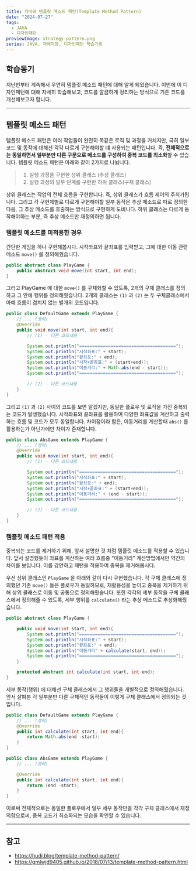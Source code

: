 ```yaml
---
title: 자바와 템플릿 메소드 패턴(Template Method Pattern)
date: "2024-97-27"
tags:
  - JAVA
  - 디자인패턴
previewImage: strategy-pattern.png
series: JAVA, 객체지향, 디자인패턴 학습기록
---
```


## 학습동기

지난번부터 계속해서 우연히 템플릿 메소드 패턴에 대해 알게 되었습니다. 이번에 이 디자인패턴에 대해 자세히 학습해보고, 코드를 깔끔하게 정리하는 방식으로 기존 코드를 개선해보고자 합니다.

---

## 템플릿 메소드 패턴

템플릿 메소드 패턴은 여러 작업들이 완전히 똑같은 로직 및 과정을 거치지만, 극히 일부 코드 및 동작에 대해선 각각 다르게 구현해야할 떄 사용되는 패턴입니다. 즉, **전체적으로는 동일하면서 일부분만 다른 구문으로 메소드를 구성하여 중복 코드를 최소화**할 수 있습니다. 템플릿 메소드 패턴은 아래와 같이 2가지로 나뉩니다.

> 1.  실행 과정을 구현한 상위 클래스 (추상 클래스)
> 2.  실행 과정의 일부 단계를 구현한 하위 클래스(구체 클래스)

상위 클래스는 작업의 전체 흐름을 구현합니다. 즉, 상위 클래스가 흐름 제어의 주최가됩니다. 그리고 각 구현체별로 다르게 구현해야할 일부 동작은 추상 메소드로 따로 정의한 다음, 그 추상 메소드를 호출하는 방식으로 구현하게 도비니다. 하위 클래스는 다르게 동작해야하는 부분, 즉 추상 메소드만 재정의하면 됩니다.

### 템플릿 메소드를 미적용한 경우

간단한 게임을 하나 구현해봅시다. 시작좌표와 끝좌표를 입력받고, 그에 대한 이동 관련 메소드 `move()` 를 정의해줬습니다.

```java
public abstract class PlayGame {
    public abstract void move(int start, int end);
}
```

그러고 PlayGame 에 대한 `move()` 를 구체화할 수 있도록, 2개의 구체 클래스를 정의하고 그 안에 행위를 정의해줬습니다. 2개의 클래스는 `(1)` 과 `(2)` 는 두 구체클래스에서 아예 흐름이 겹치지 않는 별개의 코드입니다.

```java
public class DefaultGame extends PlayGame {
    // ... (생략)
    @Override
    public void move(int start, int end){
        // (1) - 다른 코드내용

        System.out.println("=====================================");
        System.out.println("시작좌표:" + start);
        System.out.println("끝좌표:" + end);
        System.out.println("시작+끝좌표:" + (start+end));
        System.out.println("이동거리:" + Math.abs(end - start));
        System.out.println("=====================================");

        // (2) - 다른 코드내용
    }
}
```

그리고 `(1)` 과 `(2)` 사이의 코드를 보면 알겠지만, 동일한 플로우 및 로직을 가진 중복되는 코드가 발생했습니다. 시작좌표와 끝좌표를 활용하여 다양한 좌표값을 계산하고 출력하는 흐름 및 코드가 모두 동일합니다. 차이점이라 함은, 이동거리를 계산할때 `abs()` 를 활용하는가 아닌가에만 차이가 존재합니다.

```java
public class AbsGame extends PlayGame {
    // ... (생략)
    @Override
    public void move(int start, int end){
        // (1) - 다른 코드내용

        System.out.println("=====================================");
        System.out.println("시작좌표:" + start);
        System.out.println("끝좌표:" + end);
        System.out.println("시작+끝좌표:" + (start+end));
        System.out.println("이동거리:" + (end - start));
        System.out.println("=====================================");

        // (2) - 다른 코드내용
    }
}
```

### 템플릿 메소드 패턴 적용

중복되는 코드를 제거하기 위해, 앞서 설명한 것 처럼 템플릿 메소드를 적용할 수 있습니다. 앞서 설명했듯이 좌표를 계산하는 여러 흐름중 "이동거리" 계산방법에서만 약간의 차이를 보입니다. 이를 감안하고 패턴을 적용하여 중복을 제거해봅시다.

우선 상위 클래스인 `PlayGame` 을 아래와 같이 다시 구현했습니다. 각 구체 클래스에 정의했던 기존 `move()` 들은 플로우가 동일하므로, 재활용성을 높이고 중복을 제거하기 위해 상위 클래스로 이동 및 공통으로 정의해줬습니다. 또한 각각의 세부 동작을 구체 클래스에서 정의해줄 수 있도록, 세부 행위를 `calculate()` 라는 추상 메소드로 추상화해줬습니다.

```java
public abstract class PlayGame {

    public void move(int start, int end){
        System.out.println("=====================================");
        System.out.println("시작좌표:" + start);
        System.out.println("끝좌표:" + end);
        System.out.println("이동거리" + calculate(start, end));
        System.out.println("=====================================");
    }

    protected abstract int calculate(int start, int end);
}
```

세부 동작(행위) 에 대해선 구체 클래스에서 그 행위들을 개별적으로 정의해줬습니다. 앞서 살펴본 각 일부분만 다른 구체적인 동작들이 이렇게 구체 클래스에서 정의되는 것입니다.

```java
public class DefaultGame extends PlayGame {
    // ... (생략)
    @Override
    public int calculate(int start, int end){
        return Math.abs(end -start);
    }
}

public class AbsGame extends PlayGame {
    // ... (생략)

    @Override
    public int calculate(int start, int end){
        return (end -start);
    }
}
```

이로써 전체적으로는 동일한 플로우에서 일부 세부 동작만을 각각 구체 클래스에서 재정의함으로써, 중복 코드가 최소화되는 모습을 확인할 수 있습니다.

---

## 참고

- https://hudi.blog/template-method-pattern/
- https://gmlwjd9405.github.io/2018/07/13/template-method-pattern.html

